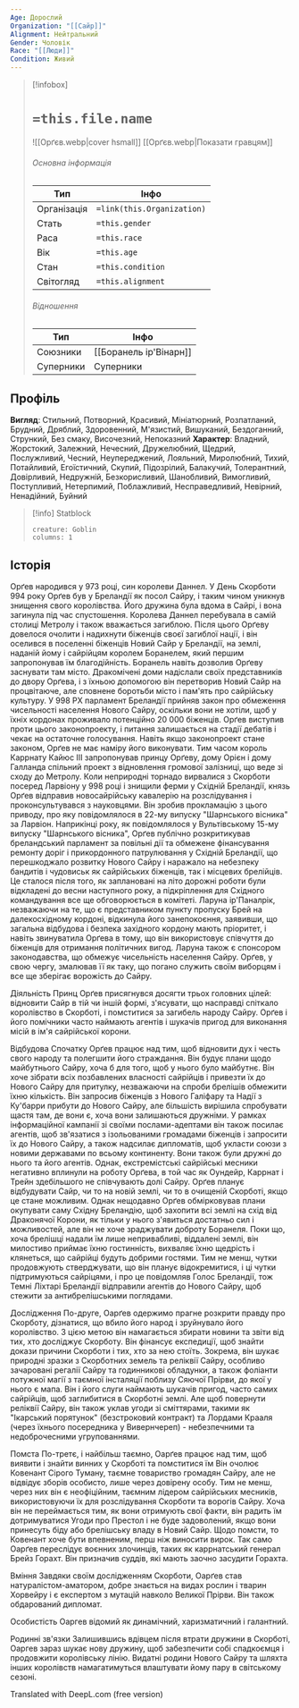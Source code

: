 ```yaml
---
Age: Дорослий
Organization: "[[Сайр]]"
Alignment: Нейтральний
Gender: Чоловік
Race: "[[Люди]]"
Condition: Живий
---
```

> [!infobox]
> # `=this.file.name`
> ![[Орґєв.webp|cover hsmall]]
> [[Орґєв.webp|Показати гравцям]]
> ###### Основна інформація
> Тип | Інфо |
> ---|---|
> Організація | `=link(this.Organization)` |
> Стать | `=this.gender` |
> Раса | `=this.race` |
> Вік | `=this.age` |
> Стан | `=this.condition` |
> Світогляд | `=this.alignment` |
> ###### Відношення
> Тип | Інфо |
> ---|---|
> Союзники | [[Боранель ір'Вінарн]] |
> Суперники | Суперники |

## Профіль
**Вигляд**: Стильний, Потворний, Красивий, Мініатюрний, Розпатланий, Брудний, Дряблий, Здоровенний, М'язистий, Вишуканий, Бездоганний, Стрункий, Без смаку, Височезний, Непоказний
**Характер**: Владний, Жорстокий, Залежний, Нечесний, Дружелюбний, Щедрий, Послужливий, Чесний, Неупереджений, Лояльний, Миролюбний, Тихий, Потайливий, Егоїстичний, Скупий, Підозрілий, Балакучий, Толерантний, Довірливий, Недружній, Безкорисливий, Шанобливий, Вимогливий, Поступливий, Нетерпимий, Поблажливий, Несправедливий, Невірний, Ненадійний, Буйний

> [!info] Statblock
> ```statblock
> creature: Goblin
> columns: 1
> ```

## Історія
Орґев народився у 973 році, син королеви Даннел.
У День Скорботи 994 року Орґев був у Бреландії як посол Сайру, і таким чином уникнув знищення свого королівства. Його дружина була вдома в Сайрі, і вона загинула під час спустошення. Королева Даннел перебувала в самій столиці Метролу і також вважається загиблою.
Після цього Орґеву довелося очолити і надихнути біженців своєї загиблої нації, і він оселився в поселенні біженців Новий Сайр у Бреландії, на землі, наданій йому і сайрійцям королем Боранелем, який першим запропонував їм благодійність. Боранель навіть дозволив Орґеву заснувати там місто. Дракомічені доми надіслали своїх представників до двору Орґева, і з їхньою допомогою він перетворив Новий Сайр на процвітаюче, але сповнене боротьби місто і пам'ять про сайрійську культуру.
У 998 РХ парламент Бреландії прийняв закон про обмеження чисельності населення Нового Сайру, оскільки вони не хотіли, щоб у їхніх кордонах проживало потенційно 20 000 біженців. Орґев виступив проти цього законопроекту, і питання залишається на стадії дебатів і чекає на остаточне голосування. Навіть якщо законопроект стане законом, Орґев не має наміру його виконувати. Тим часом король Каррнату Кайюс III запропонував принцу Орґеву, дому Орієн і дому Галланда спільний проект з відновлення громової залізниці, що веде зі сходу до Метролу.
Коли неприродні торнадо вирвалися з Скорботи посеред Ларвіону у 998 році і знищили ферми у Східній Бреландії, князь Орґев відправив новосайрійську кавалерію на розслідування і проконсультувався з науковцями. Він зробив прокламацію з цього приводу, про яку повідомлялося в 22-му випуску "Шарнського вісника" за Ларвіон.
Наприкінці року, як повідомлялося у Вультівському 15-му випуску "Шарнського вісника", Орґев публічно розкритикував бреландський парламент за повільні дії та обмежене фінансування ремонту доріг і прикордонного патрулювання у Східній Бреландії, що перешкоджало розвитку Нового Сайру і наражало на небезпеку бандитів і чудовиськ як сайрійських біженців, так і місцевих брелійців. Це сталося після того, як заплановані на літо дорожні роботи були відкладені до весни наступного року, а підкріплення для Східного командування все ще обговорюється в комітеті. Ларуна ір'Паналрік, незважаючи на те, що є представником пункту пропуску Брей на далекосхідному кордоні, відкинула його занепокоєння, заявивши, що загальна відбудова і безпека західного кордону мають пріоритет, і навіть звинуватила Орґева в тому, що він використовує співчуття до біженців для отримання політичних вигод. Ларуна також є спонсором законодавства, що обмежує чисельність населення Сайру. Орґев, у свою чергу, змалював її як таку, що погано служить своїм виборцям і все ще зберігає ворожість до Сайру.

Діяльність
Принц Орґев присягнувся досягти трьох головних цілей: відновити Сайр в тій чи іншій формі, з'ясувати, що насправді спіткало королівство в Скорботі, і помститися за загибель народу Сайру. Орґев і його помічники часто наймають агентів і шукачів пригод для виконання місій в ім'я сайрійської корони.

Відбудова
Спочатку Орґев працює над тим, щоб відновити дух і честь свого народу та полегшити його страждання. Він будує плани щодо майбутнього Сайру, хоча б для того, щоб у нього було майбутнє. Він хоче зібрати всіх позбавлених власності сайрійців і привезти їх до Нового Сайру для притулку, незважаючи на спроби брелішів обмежити їхню кількість. Він запросив біженців з Нового Галіфару та Надії з Ку'барри прибути до Нового Сайру, але більшість вирішила спробувати щастя там, де вони є, хоча вони залишаються дружніми. У рамках інформаційної кампанії зі своїми послами-адептами він також посилає агентів, щоб зв'язатися з ізольованими громадами біженців і запросити їх до Нового Сайру, а також надсилає дипломатів, щоб укласти союзи з новими державами по всьому континенту. Вони також були дружні до нього та його агентів. Однак, екстремістські сайрійські месники негативно вплинули на роботу Орґева, в той час як Оундейр, Каррнат і Трейн здебільшого не співчувають долі Сайру.
Орґев планує відбудувати Сайр, чи то на новій землі, чи то в очищеній Скорботі, якщо це стане можливим. Однак нещодавно Орґев обмірковував плани окупувати саму Східну Бреландію, щоб захопити всі землі на схід від Драконячої Корони, як тільки у нього з'явиться достатньо сил і можливостей, але він не хоче зраджувати доброту Боранеля. Поки що, хоча брелішці надали їм лише непривабливі, віддалені землі, він милостиво приймає їхню гостинність, вихваляє їхню щедрість і клянеться, що сайрійці будуть добрими гостями. Тим не менш, чутки продовжують стверджувати, що він планує відокремитися, і ці чутки підтримуються сайріцями, і про це повідомляв Голос Бреландії, тож Темні Ліхтарі Бреландії відправили агентів до Нового Сайру, щоб стежити за антибрелішськими поглядами.

Дослідження
По-друге, Оарґев одержимо прагне розкрити правду про Скорботу, дізнатися, що вбило його народ і зруйнувало його королівство. З цією метою він намагається збирати новини та звіти від тих, хто досліджує Скорботу. Він фінансує експедиції, щоб знайти докази причини Скорботи і тих, хто за нею стоїть.
Зокрема, він шукає природні зразки з Скорботних земель та реліквії Сайру, особливо зачаровані регалії Сайру та годинникові обладунки, а також фоліанти потужної магії з таємної інсталяції поблизу Сяючої Прірви, до якої у нього є мапа. Він і його слуги наймають шукачів пригод, часто самих сайрійців, щоб заглибитися в Скорботні землі. Але щоб повернути реліквії Сайру, він також уклав угоди зі сміттярами, такими як "Ікарський порятунок" (безстроковий контракт) та Лордами Крааля (через їхнього посередника у Вивернчереп) - небезпечними та недоброчесними угрупованнями.

Помста
По-третє, і найбільш таємно, Оарґев працює над тим, щоб виявити і знайти винних у Скорботі та помститися їм Він очолює Ковенант Сірого Туману, таємне товариство громадян Сайру, але не відвідує зборів особисто, лише через довірену особу. Тим не менш, через них він є неофіційним, таємним лідером сайрійських месників, використовуючи їх для розслідування Скорботи та ворогів Сайру. Хоча він не переймається тим, як вони отримують свої факти, він радить їм дотримуватися Угоди про Престол і не буде задоволений, якщо вони принесуть біду або брелішську владу в Новий Сайр. Щодо помсти, то Ковенант хоче бути впевненим, перш ніж виносити вирок.
Так само Оарґев переслідує воєнних злочинців, таких як каррнатський генерал Брейз Горахт. Він призначив суддів, які мають заочно засудити Горахта.

Вміння
Завдяки своїм дослідженням Скорботи, Оарґев став натуралістом-аматором, добре знається на видах рослин і тварин Хорвейру і є експертом з мутацій навколо Великої Прірви. Він також обдарований дипломат.

Особистість
Оаргев відомий як динамічний, харизматичний і галантний.

Родинні зв'язки
Залишившись вдівцем після втрати дружини в Скорботі, Оаргев зараз шукає нову дружину, щоб забезпечити собі спадкоємця і продовжити королівську лінію. Видатні родини Нового Сайру та шляхта інших королівств намагатимуться влаштувати йому пару в світському сезоні.

Translated with DeepL.com (free version)